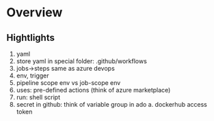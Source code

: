 # Overview

## Hightlights
1. yaml
2. store yaml in special folder: .github/workflows
3. jobs->steps
   same as azure devops
4. env, trigger
5. pipeline scope env vs job-scope env
6. uses: pre-defined actions (think of azure marketplace)
7. run: shell script
8. secret in github: think of variable group in ado
   a. dockerhub access token